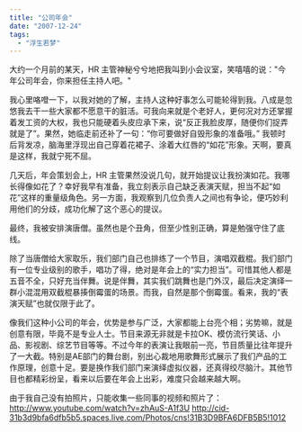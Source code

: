 ```yaml
---
title: "公司年会"
date: "2007-12-24"
tags: 
  - "浮生若梦"
---
```


大约一个月前的某天，HR 主管神秘兮兮地把我叫到小会议室，笑嘻嘻的说："今年公司年会，你来担任主持人吧。"
    
我心里咯噔一下，以我对她的了解，主持人这种好事怎么可能轮得到我。八成是忽悠我去干一些大家都不愿意干的脏活。可我向来就是个老好人，更何况对方还掌握着发工资的大权，我也只能硬着头皮应承下来，说“反正我脸皮厚，随便你们捉弄就是了”。果然，她临走前还补了一句：“你可要做好自毁形象的准备哦。” 我顿时后背发凉，脑海里浮现出自己穿着花裙子、涂着大红唇的“如花”形象。天啊，要真是这样，我就宁死不屈。
    
几天后，年会策划会上，HR 主管果然没说几句，就开始提议让我扮演如花。我哪长得像如花了？幸好我早有准备，我立刻表示自己缺乏表演天赋，担当不起“如花”这样的重量级角色。另一方面，我观察到几位负责人之间也有争论，便巧妙利用他们的分歧，成功化解了这个恶心的提议。
    
最终，我被安排演唐僧。虽然也是个丑角，但至少性别正确，算是勉强守住了底线。 

除了当唐僧给大家取乐，我们部门自己也排练了一个节目，演唱双截棍。我们部门有一位专业级别的歌手，唱功了得，绝对是年会上的“实力担当”。可惜其他人都是五音不全，只好充当伴舞。说是伴舞，其实我们跳舞也是门外汉，最后决定演绎一群小混混用双截棍暴揍倒霉蛋的场景。而我，自然是那个倒霉蛋。看来，我的“表演天赋”也就仅限于此了。
    
像我们这种小公司的年会，优势是参与广泛，大家都能上台亮个相；劣势嘛，就是创意有限，毕竟不是专业人士。节目来源无非就是卡拉OK、模仿流行笑话、小品、影视剧、综艺节目等等。不过今年的表演让我眼前一亮，节目质量比往年提升了一大截。特别是AE部门的舞台剧，别出心裁地用歌舞形式展示了我们产品的工作原理，创意十足。要是换作我们部门来演绎虚拟仪器，还真得绞尽脑汁。其他节目也都精彩纷呈，看来以后要在年会上出彩，难度只会越来越大啊。

由于我自己没有拍照片，只能收集一些同事的视频和照片了：  
http://www.youtube.com/watch?v=zhAuS-A1f3U
http://cid-31b3d9bfa6dfb5b5.spaces.live.com/Photos/cns!31B3D9BFA6DFB5B5!1012
